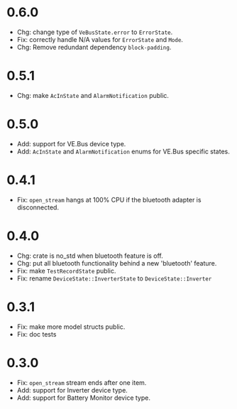 # 0.6.0

- Chg: change type of `VeBusState.error` to `ErrorState`.
- Fix: correctly handle N/A values for `ErrorState` and `Mode`.
- Chg: Remove redundant dependency `block-padding`.

# 0.5.1

- Chg: make `AcInState` and `AlarmNotification` public.

# 0.5.0

- Add: support for VE.Bus device type.
- Add: `AcInState` and `AlarmNotification` enums for VE.Bus specific states.

# 0.4.1

- Fix: `open_stream` hangs at 100% CPU if the bluetooth adapter is disconnected.

# 0.4.0

- Chg: crate is no_std when bluetooth feature is off.
- Chg: put all bluetooth functionality behind a new 'bluetooth' feature.
- Fix: make `TestRecordState` public.
- Fix: rename `DeviceState::InverterState` to `DeviceState::Inverter`

# 0.3.1

- Fix: make more model structs public.
- Fix: doc tests

# 0.3.0

- Fix: `open_stream` stream ends after one item.
- Add: support for Inverter device type.
- Add: support for Battery Monitor device type.
